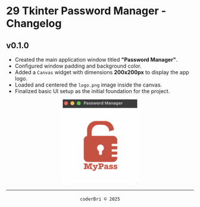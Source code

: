 # 29 Tkinter Password Manager - Changelog

## v0.1.0

- Created the main application window titled **"Password Manager"**.
- Configured window padding and background color.
- Added a `Canvas` widget with dimensions **200x200px** to display the app logo.
- Loaded and centered the `logo.png` image inside the canvas.
- Finalized basic UI setup as the initial foundation for the project.

<div align="center">
<img src="./imgs/v0_1_password_manager_window_setup.png"
    alt="Window Setup with only the canvas dimensions for the logo."
    width="200px" height="auto">
</div>

---
<section align="center">
  <code>coderBri © 2025</code>
</section>